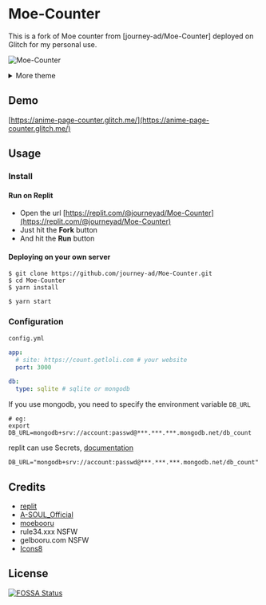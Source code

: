 # Moe-Counter

This is a fork of Moe counter from [journey-ad/Moe-Counter] deployed on Glitch for my personal use.

![Moe-Counter](https://anime-page-counter.glitch.me/get/@Moe-counter.github)

<details>
<summary>More theme</summary>

##### asoul
![asoul](https://anime-page-counter.glitch.me/get/@demo?theme=asoul)

##### moebooru
![moebooru](https://anime-page-counter.glitch.me/get/@demo?theme=moebooru)

##### rule34
![Rule34](https://anime-page-counter.glitch.me/get/@demo?theme=rule34)

##### gelbooru
![Gelbooru](https://anime-page-counter.glitch.me/get/@demo?theme=gelbooru)</details>

## Demo
[https://anime-page-counter.glitch.me/](https://anime-page-counter.glitch.me/)

## Usage

### Install

#### Run on Replit

- Open the url [https://replit.com/@journeyad/Moe-Counter](https://replit.com/@journeyad/Moe-Counter)
- Just hit the **Fork** button
- And hit the **Run** button

#### Deploying on your own server

```shell
$ git clone https://github.com/journey-ad/Moe-Counter.git
$ cd Moe-Counter
$ yarn install

$ yarn start
```

### Configuration

`config.yml`

```yaml
app:
  # site: https://count.getloli.com # your website
  port: 3000

db:
  type: sqlite # sqlite or mongodb
```

If you use mongodb, you need to specify the environment variable `DB_URL`

```shell
# eg:
export DB_URL=mongodb+srv://account:passwd@***.***.***.mongodb.net/db_count
```

replit can use Secrets, [documentation](https://docs.replit.com/programming-ide/storing-sensitive-information-environment-variables)

```
DB_URL="mongodb+srv://account:passwd@***.***.***.mongodb.net/db_count"
```

## Credits

*   [replit](https://replit.com/)
*   [A-SOUL_Official](https://space.bilibili.com/703007996)
*   [moebooru](https://github.com/moebooru/moebooru)
*   rule34.xxx NSFW
*   gelbooru.com NSFW
*   [Icons8](https://icons8.com/icons/set/star)

## License

[![FOSSA Status](https://app.fossa.com/api/projects/git%2Bgithub.com%2Fjourney-ad%2FMoe-Counter.svg?type=large)](https://app.fossa.com/projects/git%2Bgithub.com%2Fjourney-ad%2FMoe-Counter?ref=badge_large)
